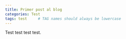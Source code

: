 ```yaml
---
title: Primer post al blog
categories: Test
tags: test     # TAG names should always be lowercase
---
```


Test test test test.
